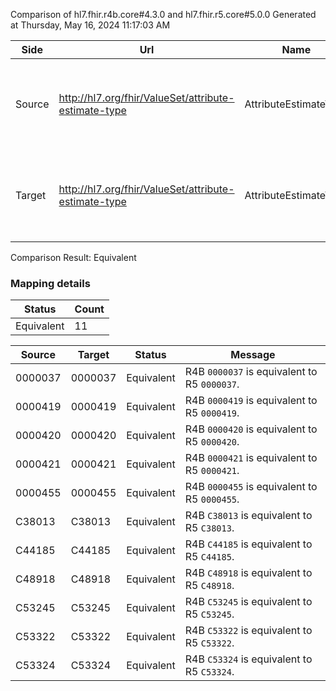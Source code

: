 Comparison of hl7.fhir.r4b.core#4.3.0 and hl7.fhir.r5.core#5.0.0
Generated at Thursday, May 16, 2024 11:17:03 AM

| Side | Url | Name | Title | Description |
| --- | --- | --- | --- | --- |
| Source | http://hl7.org/fhir/ValueSet/attribute-estimate-type | AttributeEstimateType | AttributeEstimateType | A statistic about a statistic, e.g.  Confidence interval or p-value |
| Target | http://hl7.org/fhir/ValueSet/attribute-estimate-type | AttributeEstimateType | Attribute Estimate Type | A statistic about a statistic, e.g.  Confidence interval or p-value |


Comparison Result: Equivalent


### Mapping details

| Status | Count |
| ------ | ----- |
Equivalent | 11 |


| Source | Target | Status | Message |
| ------ | ------ | ------ | ------- |
| 0000037 | 0000037 | Equivalent | R4B `0000037` is equivalent to R5 `0000037`. |
| 0000419 | 0000419 | Equivalent | R4B `0000419` is equivalent to R5 `0000419`. |
| 0000420 | 0000420 | Equivalent | R4B `0000420` is equivalent to R5 `0000420`. |
| 0000421 | 0000421 | Equivalent | R4B `0000421` is equivalent to R5 `0000421`. |
| 0000455 | 0000455 | Equivalent | R4B `0000455` is equivalent to R5 `0000455`. |
| C38013 | C38013 | Equivalent | R4B `C38013` is equivalent to R5 `C38013`. |
| C44185 | C44185 | Equivalent | R4B `C44185` is equivalent to R5 `C44185`. |
| C48918 | C48918 | Equivalent | R4B `C48918` is equivalent to R5 `C48918`. |
| C53245 | C53245 | Equivalent | R4B `C53245` is equivalent to R5 `C53245`. |
| C53322 | C53322 | Equivalent | R4B `C53322` is equivalent to R5 `C53322`. |
| C53324 | C53324 | Equivalent | R4B `C53324` is equivalent to R5 `C53324`. |

